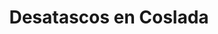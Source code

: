 ---
id: 'service-33'

title: 'Desatascos en Coslada'
titleMeta: "Desatascos y Poceros en Coslada - Desatrancos Urgentes "
lugar: 'Coslada'
canonical: https://www.desatascos-madrid.com/desatascos/coslada
mediumImage: 'desatascos-coslada-md.jpg'
largeImage: 'desatascos-coslada-md.jpg'
detailBreadcrumbSubTitle: 'Single Service'
metaContent: "Desatascos Pociten: Desatascos y Poceros en Coslada. Desatrancos urgentes 🚨. Soluciones rápidas y eficaces para tus problemas de atascos. ¡Llámanos! ☎️ 647 376 782"

detailBreadcrumbDesc: 'Empresa de poceros en Coslada con los mejores precios'



title2: 'Desatascos y Poceros en Coslada'
#PARRAFO color negro de fondo y letras en verde
detailSubTitle: 'Desatascos en Coslada: Soluciones profesionales en Pocería'

#PARRAFO slider
parrafo: "Soluciones rápidas y eficientes en desatascos y desatrancos en Coslada - ¡Confía en Desatascos Pociten"

#PARRAFO Primera pregunta



descripcion: "La importancia de un buen servicio de desatascos es crucial para mantener un entorno saludable en hogares y negocios. Cuando se presentan problemas de atascos o inundaciones, es necesario contar con una empresa de confianza que garantice soluciones rápidas y eficientes. En este artículo, te presentamos a Desatascos Pociten, una empresa especializada en desatascos en Coslada y desatrancos en Coslada.."
detailDesc: ""
#PARRAFO Segunda pregunta
pregunta2: "¿POR QUÉ ELEGIR DESATASCOS POCITEN EN COSLADA?"
descripcion1: "Nuestra empresa cuenta con años de experiencia en el sector, ofreciendo servicios de calidad y profesionalismo a todos nuestros clientes. Nos preocupamos por ofrecer soluciones a medida y adaptadas a las necesidades específicas de cada situación."


#PARRAFO Tercera pregunta
pregunta3: ""
descripcion3: ""

#Set inner Html con contenido variable

contenidoDescripcion: "
<h2>SERVICIOS OFRECIDOS EN COSLADA</h2>
<h3>Desatascos y desatrancos</h3>
<p>Nos encargamos de solucionar cualquier problema de atascos y obstrucciones en tuberías, desagües y sistemas de alcantarillado. Nuestros servicios incluyen:</p>
<li><strong>Técnicas y herramientas utilizadas:</strong> Utilizamos equipos de última generación y técnicas avanzadas para localizar y eliminar atascos de manera rápida y eficiente.</li>
<br>
<li><strong>Prevención de problemas futuros:</strong> Además de solucionar el problema actual, ofrecemos asesoramiento para prevenir futuros atascos y garantizar el correcto funcionamiento del sistema de saneamiento.</li>
<br>

<h3>Limpieza de alcantarillado y fosas sépticas</h3>
<p>Realizamos trabajos de limpieza y mantenimiento en sistemas de alcantarillado y fosas sépticas, asegurando un entorno limpio y libre de olores desagradables.</p>
<li><strong>Mantenimiento preventivo: </strong>Realizamos inspecciones y limpiezas periódodicas para evitar la acumulación de residuos y garantizar el correcto funcionamiento del sistema.</li>
<br>
<li><strong>Eliminación de olores y atascos: </strong>Con nuestros métodos de limpieza, eliminamos eficazmente los malos olores y los atascos, mejorando la calidad de vida de nuestros clientes.</li>
<br>
<h3>Inspección y localización de averías</h3>
<p>Contamos con tecnología avanzada para realizar inspecciones y localizar averías en tuberías y sistemas de alcantarillado, lo que nos permite ofrecer soluciones rápidas y precisas.</p>
<br>
<li><strong>Cámaras de inspección: </strong>Utilizamos cámaras de inspección de alta resolución para visualizar el interior de las tuberías y detectar obstrucciones, fugas o daños.</li>
<br>
<li><strong>Detección de fugas y filtraciones:</strong> Mediante técnicas de detección no invasivas, identificamos fugas y filtraciones en tuberías y sistemas de alcantarillado, evitando daños mayores y costosos.</li>
<br>
<h2>VENTAJAS DE CONTRATAR A DESATASCOS POCITEN EN COSLADA</h2>
<h3>Profesionales cualificados y experimentados</h3>
<p>Nuestro equipo está formado por técnicos altamente cualificados y con años de experiencia en el sector de los desatascos y desatrancos. Su amplio conocimiento y experiencia garantizan soluciones eficientes y de alta calidad.</p>
<br>

<h3>Tecnología y maquinaria de última generación</h3>
<p>Nos mantenemos a la vanguardia en tecnología y maquinaria, lo que nos permite ofrecer un servicio más rápido y preciso a nuestros clientes. La inversión en equipos de última generación nos permite solucionar problemas de manera más efectiva y con menor impacto en el entorno.</p>
<br>
<h3>Servicio rápido y eficiente</h3>
<p>Entendemos que los problemas de desatascos y desatrancos pueden ser urgentes y causar molestias en el día a día. Por ello, nos comprometemos a ofrecer un servicio rápido y eficiente, minimizando el tiempo de espera y garantizando la satisfacción del cliente.</p>
<br>
<h3>Precios competitivos y transparentes</h3>
<p>Nos esforzamos por ofrecer precios competitivos y transparentes. No creemos en sorpresas desagradables, por lo que proporcionamos presupuestos claros y detallados antes de comenzar cualquier trabajo.</p>

"

#PARRAFO Cuarta pregunta

descripcion4: "Desatascos Pociten es la empresa líder en servicios de desatascos y desatrancos en Coslada. Nuestro compromiso con la calidad, la eficiencia y la satisfacción del cliente nos convierte en la opción ideal para solucionar cualquier problema de atascos y saneamiento en la zona."

#PARRAFO Quinta pregunta
descripcion5: "Estamos comprometidos con brindar el mejor servicio de desatascos y desatrancos en Coslada. Si tienes algún problema relacionado con atascos, no dudes en contactarnos y recibirás la atención y soluciones que mereces."


#FAqs de la pagina

accordionData:
 [
    {
      question: '¿Cuánto tiempo tardan en llegar a mi domicilio en caso de urgencia?',
      answer:
        'Nos esforzamos por atender las urgencias lo más rápido posible. Nuestro tiempo de respuesta varía según la distancia y el tráfico, pero en general, llegamos en menos de una hora.',
    },
    {
      question: '¿Qué tipo de mantenimiento ofrecen para prevenir futuros atascos?',
      answer:
        'Realizamos limpiezas e inspecciones periódicas en tuberías, desagües y sistemas de alcantarillado para evitar la acumulación de residuos y garantizar el correcto funcionamiento del sistema.
',
    },
    {
      question: '¿Cómo puedo saber si tengo una fuga en mi sistema de tuberías?',
      answer:
        'Algunos signos de una fuga pueden incluir un aumento inusual en la factura de agua, manchas de humedad en paredes o techos, olores desagradables o la presencia de moho. Si sospechas de una fuga, te recomendamos contactar con nuestros profesionales para realizar una inspección y localizar el problema.',
    },
      {
      question: '¿Ofrecen garantía en sus trabajos?',
      answer: 'Sí, en Desatascos Pociten ofrecemos garantía en todos nuestros trabajos. Nuestro objetivo es asegurar la satisfacción del cliente y la calidad de nuestras soluciones. La duración de la garantía varía según el tipo de trabajo realizado, pero siempre nos comprometemos a resolver cualquier problema que pueda surgir dentro del período de garantía.'
    },
      {
      question: '¿Qué métodos de pago aceptan?',
      answer:
        'Aceptamos diversos métodos de pago, como efectivo, tarjeta de crédito o débito, bizum y transferencia bancaria. Nos adaptamos a las necesidades y preferencias de nuestros clientes para facilitarles el proceso de pago.'
    },
  ]


#OPCIONES LI

option1: '✅ Pisos y viviendas en general con problemas de atascos en bañeras, fregaderos o inodoros.'
option2: '✅ Chalets individuales, adosados o pareados de clientes particulares en general con problemas de atascos en arquetas de hojas o tierra. '
option3: '✅ Colegios con atascos en general de aseos y arquetas de patios.'
option4: '✅ Urbanizaciones con atascos, arquetas deterioradas, problemas de tuberías o bajantes.'
option5: '✅ Restaurantes con problemas de atascos en cocina, fregaderos o en los aseos de los clientes.'
option6: '✅ Instalaciones deportivas con problemas en los desagües de las piscina o vaciado de arquetas en los vestuarios.'
option7: '✅ Hoteles para el mantenimiento de sus instalaciones, queriendo dar siempre el mejor servicio a sus huéspedes.'
option8: '✅ Multinacionales para incidencias o mantenimiento de las instalaciones distribuidas en sus oficinas.'
option9: '✅ Naves industriales, que generan residuos que sin remedio se acumulan en sus arquetas produciendo atrancos.'


#PARRAFO TEXTO FONDO NEGRO LETRAS VERDES ANTES DE BOTON

parrafo1: '<h2>24 HORAS A TU SERVICIO</h2>'


isFeatured: true
---